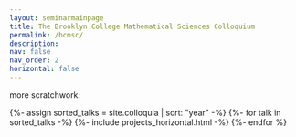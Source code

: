 ```yaml
---
layout: seminarmainpage
title: The Brooklyn College Mathematical Sciences Colloquium
permalink: /bcmsc/
description: 
nav: false
nav_order: 2
horizontal: false
---
```

<!-- pages/bcmsc.md -->

more scratchwork:

 {%- assign sorted_talks = site.colloquia | sort: "year" -%}
 {%- for talk in sorted_talks -%}
      {%- include projects_horizontal.html -%}
 {%- endfor %}

